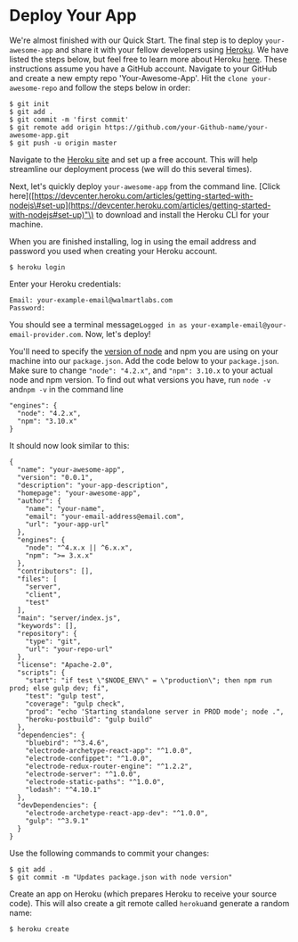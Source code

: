 # Deploy Your App

We're almost finished with our Quick Start. The final step is to deploy `your-awesome-app` and share it with your fellow developers using [Heroku](https://devcenter.heroku.com/categories/deployment). We have listed the steps below, but feel free to learn more about Heroku [here](https://devcenter.heroku.com/articles/getting-started-with-nodejs#introduction). These instructions assume you have a GitHub account. Navigate to your GitHub and create a new empty repo 'Your-Awesome-App'. Hit the `clone your-awesome-repo` and follow the steps below in order:

```
$ git init
$ git add .
$ git commit -m 'first commit'
$ git remote add origin https://github.com/your-Github-name/your-awesome-app.git
$ git push -u origin master
```

Navigate to the [Heroku site](https://signup.heroku.com/dc) and set up a free account. This will help streamline our deployment process \(we will do this several times\).

Next, let's quickly deploy `your-awesome-app` from the command line. \[Click here\]\([https://devcenter.heroku.com/articles/getting-started-with-nodejs\#set-up](https://devcenter.heroku.com/articles/getting-started-with-nodejs#set-up)"\) to download and install the Heroku CLI for your machine.

When you are finished installing, log in using the email address and password you used when creating your Heroku account.

```
$ heroku login
```

Enter your Heroku credentials:

```
Email: your-example-email@walmartlabs.com
Password:
```

You should see a terminal message`Logged in as your-example-email@your-email-provider.com`. Now, let's deploy!

You'll need to specify the [version of node](https://devcenter.heroku.com/articles/node-best-practices) and npm you are using on your machine into our `package.json`. Add the code below to your `package.json`. Make sure to change `"node": "4.2.x"`, and `"npm": 3.10.x` to your actual node and npm version. To find out what versions you have, run `node -v` and`npm -v` in the command line

```
"engines": {
  "node": "4.2.x",
  "npm": "3.10.x"
}
```

It should now look similar to this:

```
{
  "name": "your-awesome-app",
  "version": "0.0.1",
  "description": "your-app-description",
  "homepage": "your-awesome-app",
  "author": {
    "name": "your-name",
    "email": "your-email-address@email.com",
    "url": "your-app-url"
  },
  "engines": {
    "node": "^4.x.x || ^6.x.x",
    "npm": ">= 3.x.x"
  },
  "contributors": [],
  "files": [
    "server",
    "client",
    "test"
  ],
  "main": "server/index.js",
  "keywords": [],
  "repository": {
    "type": "git",
    "url": "your-repo-url"
  },
  "license": "Apache-2.0",
  "scripts": {
    "start": "if test \"$NODE_ENV\" = \"production\"; then npm run prod; else gulp dev; fi",
    "test": "gulp test",
    "coverage": "gulp check",
    "prod": "echo 'Starting standalone server in PROD mode'; node .",
    "heroku-postbuild": "gulp build"
  },
  "dependencies": {
    "bluebird": "^3.4.6",
    "electrode-archetype-react-app": "^1.0.0",
    "electrode-confippet": "^1.0.0",
    "electrode-redux-router-engine": "^1.2.2",
    "electrode-server": "^1.0.0",
    "electrode-static-paths": "^1.0.0",
    "lodash": "^4.10.1"
  },
  "devDependencies": {
    "electrode-archetype-react-app-dev": "^1.0.0",
    "gulp": "^3.9.1"
  }
}
```

Use the following commands to commit your changes:

```
$ git add .
$ git commit -m "Updates package.json with node version"
```

Create an app on Heroku \(which prepares Heroku to receive your source code\). This will also create a git remote called `heroku`and generate a random name:

```
$ heroku create
```




